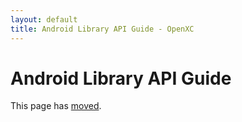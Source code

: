 ```yaml
---
layout: default
title: Android Library API Guide - OpenXC
---
```


<div class="page-header">
    <h1>Android Library API Guide</h1>
</div>

This page has [moved](/android/api-guide.html).
